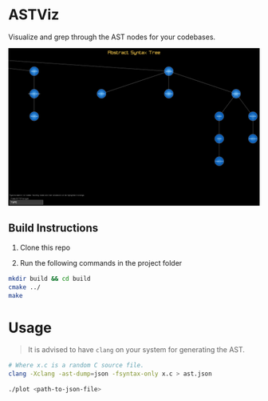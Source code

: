 # ASTViz

Visualize and grep through the AST nodes for your codebases.

![holy](./assets/ast.png)


## Build Instructions

1. Clone this repo

2. Run the following commands in the project folder
```sh
mkdir build && cd build
cmake ../
make
```

# Usage

> It is advised to have `clang` on your system for generating the AST.

```sh
# Where x.c is a random C source file.
clang -Xclang -ast-dump=json -fsyntax-only x.c > ast.json
```


```sh
./plot <path-to-json-file>
```
